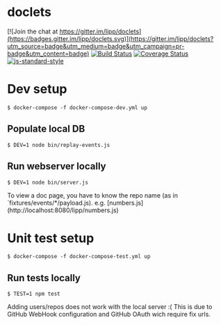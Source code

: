 # doclets

[![Join the chat at https://gitter.im/lipp/doclets](https://badges.gitter.im/lipp/doclets.svg)](https://gitter.im/lipp/doclets?utm_source=badge&utm_medium=badge&utm_campaign=pr-badge&utm_content=badge)
[![Build Status](https://travis-ci.org/lipp/doclets.svg?branch=master)](https://travis-ci.org/lipp/doclets) [![Coverage Status](https://coveralls.io/repos/lipp/doclets/badge.svg?branch=master&service=github)](https://coveralls.io/github/lipp/doclets?branch=master) [![js-standard-style](https://img.shields.io/badge/code%20style-standard-brightgreen.svg)](http://standardjs.com/)


# Dev setup

    $ docker-compose -f docker-compose-dev.yml up

## Populate local DB

    $ DEV=1 node bin/replay-events.js

## Run webserver locally

    $ DEV=1 node bin/server.js
    
To view a doc page, you have to know the repo name (as in `fixtures/events/*/payload.js). e.g. [numbers.js] (http://localhost:8080/lipp/numbers.js)

# Unit test setup

    $ docker-compose -f docker-compose-test.yml up
    
## Run tests locally

    $ TEST=1 npm test
  
    
Adding users/repos does not work with the local server :(
This is due to GitHub WebHook configuration and GitHub OAuth wich require fix urls.
